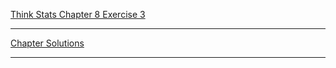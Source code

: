 [Think Stats Chapter 8 Exercise 3](http://greenteapress.com/thinkstats2/html/thinkstats2009.html#toc77)

---

[Chapter Solutions](https://github.com/scrapfishies/ThinkStats2/blob/master/solutions/chap08soln.ipynb)

---
